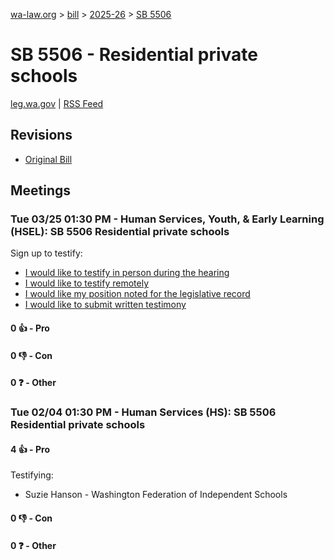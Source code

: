 [wa-law.org](/) > [bill](/bill/) > [2025-26](/bill/2025-26/) > [SB 5506](/bill/2025-26/sb/5506/)

# SB 5506 - Residential private schools
[leg.wa.gov](https://app.leg.wa.gov/billsummary?BillNumber=5506&Year=2025&Initiative=false) | [RSS Feed](./rss.xml)

## Revisions
* [Original Bill](1/)

## Meetings
### Tue 03/25 01:30 PM - Human Services, Youth, & Early Learning (HSEL): SB 5506 Residential private schools
Sign up to testify:
* [I would like to testify in person during the hearing](https://app.leg.wa.gov/csi/Testifier/Add?chamber=House&mId=33149&aId=166154&caId=26720&tId=1)
* [I would like to testify remotely](https://app.leg.wa.gov/csi/Testifier/Add?chamber=House&mId=33149&aId=166154&caId=26720&tId=2)
* [I would like my position noted for the legislative record](https://app.leg.wa.gov/csi/Testifier/Add?chamber=House&mId=33149&aId=166154&caId=26720&tId=3)
* [I would like to submit written testimony](https://app.leg.wa.gov/csi/Testifier/Add?chamber=House&mId=33149&aId=166154&caId=26720&tId=4)

#### 0 👍 - Pro

#### 0 👎 - Con

#### 0 ❓ - Other

### Tue 02/04 01:30 PM - Human Services (HS): SB 5506 Residential private schools
#### 4 👍 - Pro
Testifying:
* Suzie Hanson - Washington Federation of Independent Schools

#### 0 👎 - Con

#### 0 ❓ - Other
